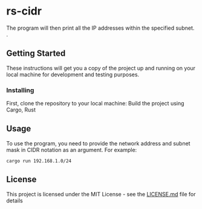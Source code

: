 # rs-cidr

The program will then print all the IP addresses within the specified subnet. .

## Getting Started

These instructions will get you a copy of the project up and running on your local machine for development and testing purposes.

### Installing

First, clone the repository to your local machine:
Build the project using Cargo, Rust

## Usage


To use the program, you need to provide the network address and subnet mask in CIDR notation as an argument. For example:

```shell
cargo run 192.168.1.0/24
```

## License

This project is licensed under the MIT License - see the [LICENSE.md](LICENSE.md) file for details